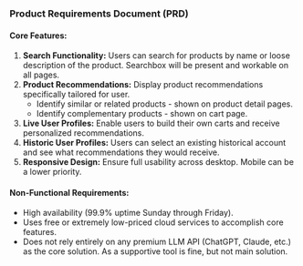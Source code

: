 ### Product Requirements Document (PRD)

#### **Core Features:**
1. **Search Functionality:** Users can search for products by name or loose description of the product. Searchbox will be present and workable on all pages.
2. **Product Recommendations:** Display product recommendations specifically tailored for user.
    - Identify similar or related products - shown on product detail pages.
    - Identify complementary products - shown on cart page.
3. **Live User Profiles:** Enable users to build their own carts and receive personalized recommendations.
4. **Historic User Profiles:** Users can select an existing historical account and see what recommendations they would receive.
6. **Responsive Design:** Ensure full usability across desktop. Mobile can be a lower priority.
  
  
#### **Non-Functional Requirements:**

- High availability (99.9% uptime Sunday through Friday).
- Uses free or extremely low-priced cloud services to accomplish core features.
- Does not rely entirely on any premium LLM API (ChatGPT, Claude, etc.) as the core solution. As a supportive tool is fine, but not main solution.
